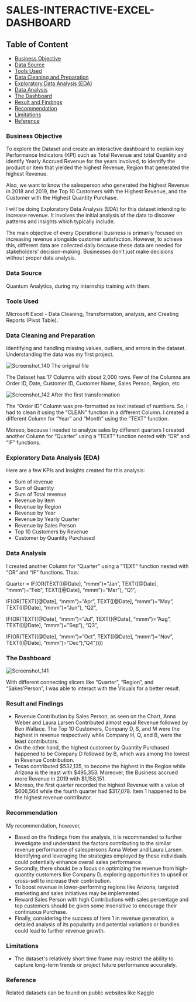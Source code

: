# SALES-INTERACTIVE-EXCEL-DASHBOARD

## Table of Content
- [Business Objective](#business-objective)
- [Data Source](#data-source)
- [Tools Used](#tools-used)
- [Data Cleaning and Preparation](#data-cleaning-and-preparation)
- [Exploratory Data Analysis (EDA)](#exploratory-data-analysis-eda)
- [Data Analysis](#data-analysis)
- [The Dashboard](#the-dashboard)
- [Result and Findings](#result-and-findings)
- [Recommendation](#recommendation)
- [Limitations](#limitations)
- [Reference](#reference)


### Business Objective

To explore the Dataset and create an interactive dashboard to explain key Performance Indicators (KPI) such as Total Revenue and total Quantity and identify Yearly Accrued Revenue for the years involved, to identify the product or item that yielded the highest Revenue, Region that generated the highest Revenue.

Also, we want to know the salesperson who generated the highest Revenue in 2018 and 2019, the Top 10 Customers with the Highest Revenue, and the Customer with the Highest Quantity Purchase.

I will be doing Exploratory Data Analysis (EDA) for this dataset intending to increase revenue. It involves the initial analysis of the data to discover patterns and insights which typically include.

The main objective of every Operational business is primarily focused on increasing revenue alongside customer satisfaction. However, to achieve this, different data are collected daily because these data are needed for stakeholders' decision-making. Businesses don’t just make decisions without proper data analysis.

### Data Source

Quantum Analytics, during my internship training with them.

### Tools Used

Microsoft Excel - Data Cleaning, Transformation, analysis, and Creating Reports (Pivot Table).

### Data Cleaning and Preparation

Identifying and handling missing values, outliers, and errors in the dataset. Understanding the data was my first project.

![Screenshot_140](https://github.com/Solution92/SALES-INTERACTIVE-EXCEL-DASHBOARD/assets/144762124/f8a4ab2a-486d-4697-9665-045310c36efd)
The original file

The Dataset has 17 Columns with about 2,000 rows. Few of the Columns are Order ID, Date, Customer ID, Customer Name, Sales Person, Region, etc

![Screenshot_142](https://github.com/Solution92/SALES-INTERACTIVE-EXCEL-DASHBOARD/assets/144762124/89787f49-da50-4221-9fc6-e99ede8c54a0)
After the first transformation

The “Order ID” Column was pre-formatted as text instead of numbers. So, I had to clean it using the “CLEAN” function in a different Column. I created a different Column for “Year” and “Month” using the “TEXT” function.

Moreso, because I needed to analyze sales by different quarters I created another Column for “Quarter” using a “TEXT” function nested with “OR” and “IF” functions.

### Exploratory Data Analysis (EDA)

Here are a few KPIs and Insights created for this analysis:
- Sum of revenue
- Sum of Quantity
- Sum of Total revenue
- Revenue by item
- Revenue by Region
- Revenue by Year
- Revenue by Yearly Quarter
- Revenue by Sales Person
- Top 10 Customers by Revenue
- Customer by Quantity Purchased


### Data Analysis

I created another Column for “Quarter” using a “TEXT” function nested with “OR” and “IF” functions. Thus:

Quarter = IF(OR(TEXT([@Date], “mmm”)=”Jan”, TEXT([@Date], “mmm”)=”Feb”, TEXT([@Date], “mmm”)=”Mar”), “Q1”,

IF(OR(TEXT([@Date], “mmm”)=”Apr”, TEXT([@Date], “mmm”)=”May”, TEXT([@Date], “mmm”)=”Jun”), “Q2”,

IF(OR(TEXT([@Date], “mmm”)=”Jul”, TEXT([@Date], “mmm”)=”Aug”, TEXT([@Date], “mmm”)=”Sep”), “Q3”,

IF(OR(TEXT([@Date], “mmm”)=”Oct”, TEXT([@Date], “mmm”)=”Nov”, TEXT([@Date], “mmm”)=”Dec”),”Q4"))))

### The Dashboard

![Screenshot_141](https://github.com/Solution92/SALES-INTERACTIVE-EXCEL-DASHBOARD/assets/144762124/0941bbfc-eadf-4c5b-be81-d295f7ec8eca)

With different connecting slicers like “Quarter”, “Region”, and “Sakes’Person”, I was able to interact with the Visuals for a better result.

### Result and Findings

- Revenue Contribution by Sales Person, as seen on the Chart, Anna Weber and Laura Larsen Contributed almost equal Revenue followed by Ben Wallace. The Top 10 Customers, Company D, S, and M were the highest in revenue respectively while Company H, Q, and B, were the least contributors.
- On the other hand, the highest customer by Quantity Purchased happened to be Company D followed by B, which was among the lowest in Revenue Contribution.
- Texas contributed $532,135, to become the highest in the Region while Arizona is the least with $495,353. Moreover, the Business accrued more Revenue in 2019 with $1,158,151.
- Moreso, the first quarter recorded the highest Revenue with a value of $606,564 while the fourth quarter had $317,078. Item 1 happened to be the highest revenue contributor.

### Recommendation

My recommendation, however, 
- Based on the findings from the analysis, it is recommended to further investigate and understand the factors contributing to the similar revenue performance of salespersons Anna Weber and Laura Larsen. Identifying and leveraging the strategies employed by these individuals could potentially enhance overall sales performance. 
- Secondly, there should be a focus on optimizing the revenue from high-quantity customers like Company D, exploring opportunities to upsell or cross-sell to increase their contribution. 
- To boost revenue in lower-performing regions like Arizona, targeted marketing and sales initiatives may be implemented.
- Reward Sales Person with high Contributions with sales percentage and top customers should be given some insensitive to encourage their continuous Purchase.
- Finally, considering the success of Item 1 in revenue generation, a detailed analysis of its popularity and potential variations or bundles could lead to further revenue growth. 

### Limitations

- The dataset's relatively short time frame may restrict the ability to capture long-term trends or project future performance accurately. 

### Reference

Related datasets can be found on public websites like Kaggle













